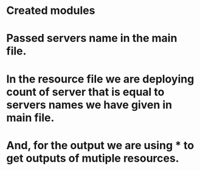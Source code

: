 # Created modules
# Passed servers name in the main file.
# In the resource file we are deploying count of server that is equal to servers names we have given in main file.
# And, for the output we are using * to get outputs of mutiple resources.


